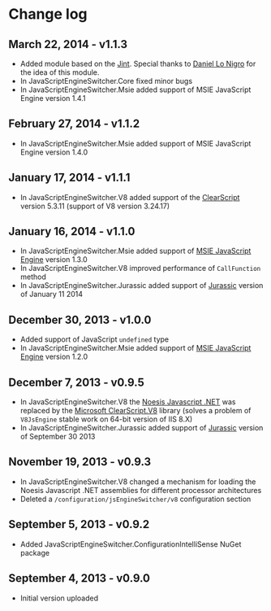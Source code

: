 Change log
==========

## March 22, 2014 - v1.1.3

 * Added module based on the [Jint](http://github.com/sebastienros/jint). Special thanks to [Daniel Lo Nigro](http://github.com/Daniel15) for the idea of this module. 
 * In JavaScriptEngineSwitcher.Core fixed minor bugs
 * In JavaScriptEngineSwitcher.Msie added support of MSIE JavaScript Engine version 1.4.1

## February 27, 2014 - v1.1.2

 * In JavaScriptEngineSwitcher.Msie added support of MSIE JavaScript Engine version 1.4.0

## January 17, 2014 - v1.1.1

 * In JavaScriptEngineSwitcher.V8 added support of the [ClearScript](http://clearscript.codeplex.com/) version 5.3.11 (support of V8 version 3.24.17)

## January 16, 2014 - v1.1.0

 * In JavaScriptEngineSwitcher.Msie added support of [MSIE JavaScript Engine](http://github.com/Taritsyn/MsieJavaScriptEngine) version 1.3.0
 * In JavaScriptEngineSwitcher.V8 improved performance of `CallFunction` method
 * In JavaScriptEngineSwitcher.Jurassic added support of [Jurassic](http://jurassic.codeplex.com/) version of January 11 2014

## December 30, 2013 - v1.0.0

 * Added support of JavaScript `undefined` type
 * In JavaScriptEngineSwitcher.Msie added support of [MSIE JavaScript Engine](http://github.com/Taritsyn/MsieJavaScriptEngine) version 1.2.0

## December 7, 2013 - v0.9.5

 * In JavaScriptEngineSwitcher.V8 the [Noesis Javascript .NET](http://javascriptdotnet.codeplex.com/) was replaced by the [Microsoft ClearScript.V8](http://clearscript.codeplex.com/) library (solves a problem of `V8JsEngine` stable work on 64-bit version of IIS 8.X)
 * In JavaScriptEngineSwitcher.Jurassic added support of [Jurassic](http://jurassic.codeplex.com/) version of September 30 2013
 
## November 19, 2013 - v0.9.3

 * In JavaScriptEngineSwitcher.V8 changed a mechanism for loading the Noesis Javascript .NET assemblies for different processor architectures
 * Deleted a `/configuration/jsEngineSwitcher/v8` configuration section

## September 5, 2013 - v0.9.2

 * Added JavaScriptEngineSwitcher.ConfigurationIntelliSense NuGet package
 
## September 4, 2013 - v0.9.0
 * Initial version uploaded